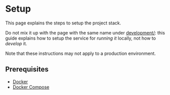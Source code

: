 # Setup

This page explains the steps to setup the project stack.

Do not mix it up with the page with the same name under [development/](development/):
this guide explains how to setup the service for *running it* locally,
not how to *develop* it.

Note that these instructions may not apply to a production environment.


## Prerequisites

- [Docker](https://www.docker.com/)
- [Docker Compose](https://docs.docker.com/compose/)
